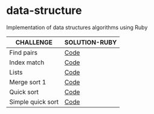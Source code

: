 # data-structure
Implementation of data structures algorithms using Ruby

|CHALLENGE|SOLUTION-RUBY|
|---|---|
|Find pairs|[Code](https://github.com/vieiramanda11/data-structure/blob/master/find.pairs.rb)||
|Index match|[Code](https://github.com/vieiramanda11/data-structure/blob/master/index-match.rb)||
|Lists|[Code](https://github.com/vieiramanda11/data-structure/blob/master/lists.rb)||
|Merge sort 1|[Code](https://github.com/vieiramanda11/data-structure/blob/master/merge-sort-1.rb)||
|Quick sort|[Code](https://github.com/vieiramanda11/data-structure/blob/master/quick-sort.rb)||
|Simple quick sort|[Code](https://github.com/vieiramanda11/data-structure/blob/master/simple-quick-sort.rb)||

